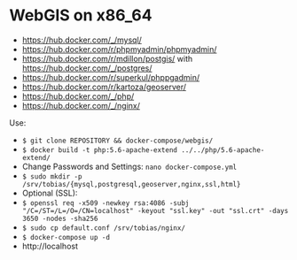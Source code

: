 # WebGIS on x86_64 
* https://hub.docker.com/_/mysql/
* https://hub.docker.com/r/phpmyadmin/phpmyadmin/
* https://hub.docker.com/r/mdillon/postgis/ with https://hub.docker.com/_/postgres/
* https://hub.docker.com/r/superkul/phppgadmin/
* https://hub.docker.com/r/kartoza/geoserver/
* https://hub.docker.com/_/php/
* https://hub.docker.com/_/nginx/

Use:
* ``` $ git clone REPOSITORY && docker-compose/webgis/ ```
* ``` $ docker build -t php:5.6-apache-extend ../../php/5.6-apache-extend/ ```
* Change Passwords and Settings: ``` nano docker-compose.yml ```
* ``` $ sudo mkdir -p /srv/tobias/{mysql,postgresql,geoserver,nginx,ssl,html} ```
* Optional (SSL): 
* ``` $ openssl req -x509 -newkey rsa:4086 -subj "/C=/ST=/L=/O=/CN=localhost" -keyout "ssl.key" -out "ssl.crt" -days 3650 -nodes -sha256 ```
* ``` $ sudo cp default.conf /srv/tobias/nginx/ ``` 
* ``` $ docker-compose up -d ```  
* http://localhost 